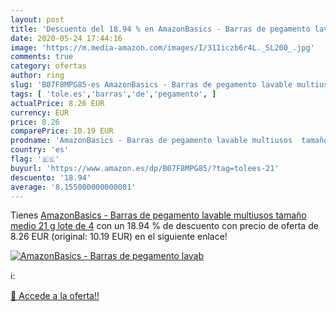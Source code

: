 ```yaml
---
layout: post
title: 'Descuento del 18.94 % en AmazonBasics - Barras de pegamento lavab'
date: 2020-05-24 17:44:16
image: 'https://m.media-amazon.com/images/I/311iczb6r4L._SL200_.jpg'
comments: true
category: ofertas
author: ring
slug: 'B07F8MPG85-es AmazonBasics - Barras de pegamento lavable multiusos...'
tags: [ 'tole.es','barras','de','pegamento', ]
actualPrice: 8.26 EUR
currency: EUR
price: 8.26
comparePrice: 10.19 EUR
prodname: 'AmazonBasics - Barras de pegamento lavable multiusos  tamaño medio  21 g  lote de 4'
country: 'es'
flag: '🇪🇸'
buyurl: 'https://www.amazon.es/dp/B07F8MPG85/?tag=tolees-21'
descuento: '18.94'
average: '8.155000000000001'
---
```


Tienes [AmazonBasics - Barras de pegamento lavable multiusos  tamaño medio  21 g  lote de 4](https://www.amazon.es/dp/B07F8MPG85/?tag=tolees-21) con un 18.94 % de descuento con precio de oferta de 8.26 EUR (original: 10.19 EUR) en el siguiente enlace!

[![AmazonBasics - Barras de pegamento lavab](https://m.media-amazon.com/images/I/311iczb6r4L._SL200_.jpg)](https://www.amazon.es/dp/B07F8MPG85/?tag=tolees-21)

ℹ️:


[🛒 Accede a la oferta!!](https://www.amazon.es/dp/B07F8MPG85/?tag=tolees-21)
